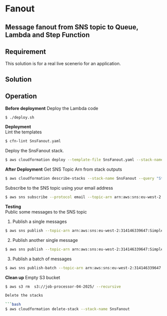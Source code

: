 # Fanout

## Message fanout from SNS topic to Queue, Lambda and Step Function

## Requirement

This solution is for a real live scenerio for an application.

## Solution

## Operation

**Before deployment**
Deploy the Lambda code

```bash
$ ./deploy.sh
```

**Deployment**  
Lint the templates

```bash
$ cfn-lint SnsFanout.yaml
```

Deploy the SnsFanout stack.

```bash
$ aws cloudformation deploy --template-file SnsFanout.yaml --stack-name SnsFanout --capabilities CAPABILITY_NAMED_IAM
```

**After Deployment**
Get SNS Topic Arn from stack outputs

```bash
$ aws cloudformation describe-stacks --stack-name SnsFanout --query "Stacks[0].Outputs" --no-cli-pager
```

Subscribe to the SNS topic using your email address

```bash
$ aws sns subscribe --protocol email --topic-arn arn:aws:sns:eu-west-2:314146339647:SimpleTopic --notification-endpoint truetochukz@gmail.com
```

**Testing**  
Public some messages to the SNS topic

1. Publish a single messages

```bash
$ aws sns publish --topic-arn arn:aws:sns:eu-west-2:314146339647:SimpleTopic --message file://messages/book-1.json
```

2. Publish another single message

```bash
$ aws sns publish --topic-arn arn:aws:sns:eu-west-2:314146339647:SimpleTopic --message file://messages/book-2.json
```

3. Publish a batch of messages

```bash
$ aws sns publish-batch --topic-arn arn:aws:sns:eu-west-2:314146339647:SimpleTopic --publish-batch-request-entries  file://messages/book-3-4.json
```

**Clean up**
Empty S3 bucket

````bash
$ aws s3 rm  s3://job-processor-04-2025/ --recursive

Delete the stacks

```bash
$ aws cloudformation delete-stack --stack-name SnsFanout
````
